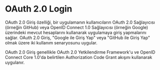 # OAuth 2.0 Login

OAuth 2.0 Giriş özelliği, bir uygulamanın kullanıcıların OAuth 2.0 Sağlayıcısı (örneğin GitHub) veya OpenID Connect 1.0
Sağlayıcısı (örneğin Google) üzerindeki mevcut hesaplarını kullanarak uygulamaya giriş yapmalarını sağlar. OAuth 2.0
Giriş, "Google ile Giriş Yap" veya "GitHub ile Giriş Yap" olmak üzere iki kullanım senaryosunu uygular.

OAuth 2.0 Giriş genellikle OAuth 2.0 Yetkilendirme Framework'u ve OpenID Connect Core 1.0'da belirtilen Authorization
Code Grant akışını kullanarak uygulanır.
